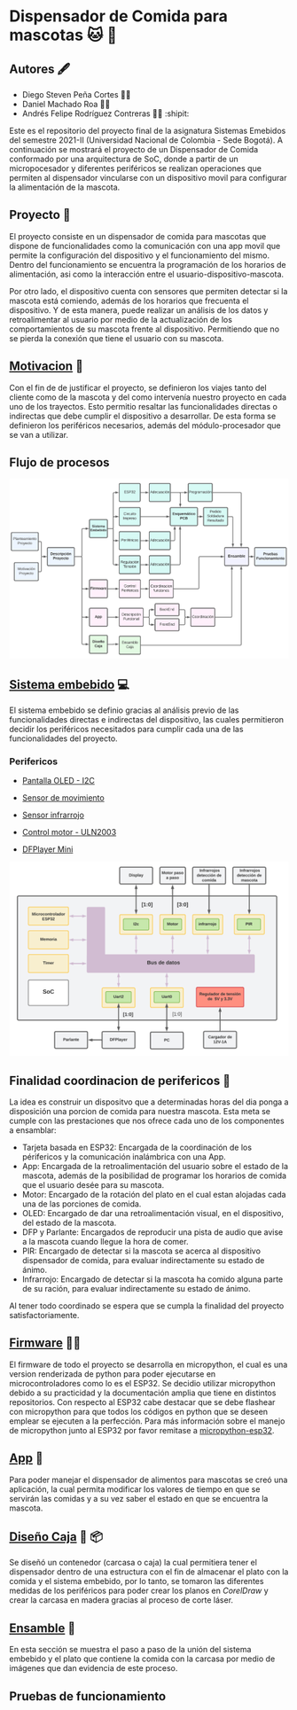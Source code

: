 # Dispensador de Comida para mascotas 🐱 🐶
## Autores :fountain_pen:
- Diego Steven Peña Cortes :mechanic:
- Daniel Machado Roa :technologist:
- Andrés Felipe Rodríguez Contreras :office_worker:  :shipit:

Este es el repositorio del proyecto final de la asignatura Sistemas Emebidos del semestre 2021-II (Universidad Nacional de Colombia - Sede Bogotá). A continuación se mostrará el proyecto de un Dispensador de Comida conformado por una arquitectura de SoC, donde a partir de un micropocesador y diferentes periféricos se realizan operaciones que permiten al dispensador vincularse con un dispositivo movil para configurar la alimentación de la mascota.
 
 ## Proyecto :open_file_folder:
 El proyecto consiste en un dispensador de comida para mascotas que dispone de funcionalidades como la comunicación con una app movil que permite la configuración del dispositivo y el funcionamiento del mismo. Dentro del funcionamiento se encuentra la programación de los horarios de alimentación, asi como la interacción entre el usuario-dispositivo-mascota.
 
Por otro lado, el dispositivo cuenta con sensores que permiten detectar si la mascota está comiendo, además de los horarios que frecuenta el dispositivo. Y de esta manera, puede realizar un análisis de los datos y retroalimentar al usuario por medio de la actualización de los comportamientos de su mascota frente al dispositivo. Permitiendo que no se pierda la conexión que tiene el usuario con su mascota.  
 
 ## [Motivacion](/Motivacion/) :thought_balloon:
 
 Con el fin de de justificar el proyecto, se definieron los viajes tanto del cliente como de la mascota y del como intervenía nuestro proyecto en cada uno de los trayectos. Esto permitio resaltar las funcionalidades directas o indirectas que debe cumplir el dispositivo a desarrollar. De esta forma se definieron los periféricos necesarios, además del módulo-procesador que se van a utilizar.
 
 
 ## Flujo de procesos
 ![Screenshot](/Imagenes/DiaPEmb1.png)
 

 
 ## [Sistema embebido](/SoC/)  :computer:
 
 El sistema embebido se definio gracias al análisis previo de las funcionalidades directas e indirectas del dispositivo, las cuales permitieron decidir los periféricos necesitados para cumplir cada una de las funcionalidades del proyecto.
 
### Perifericos

- [Pantalla OLED - I2C](/Perifericos/OLED)

- [Sensor de movimiento](/Perifericos/SensorMov)

- [Sensor infrarrojo](/Perifericos/SensorInfra)

- [Control motor - ULN2003](/Perifericos/Motor)

- [DFPlayer Mini](/Perifericos/DFPlayer)
 
 ![Screenshot](/Imagenes/SoCEmb.png)
 
  ## Finalidad coordinacion de perifericos :nut_and_bolt:
  
  La idea es construir un dispositvo que a determinadas horas del dia ponga a disposición una porcion de comida para nuestra mascota. Esta meta se cumple con las prestaciones que nos ofrece cada uno de los componentes a ensamblar:
  
  - Tarjeta basada en ESP32: Encargada de la coordinación de los périfericos y la comunicación inalámbrica con una App.
  - App: Encargada de la retroalimentación del usuario sobre el estado de la mascota, además de la posibilidad de programar los horarios de comida que el usuario desée para su mascota.
  - Motor: Encargado de la rotación del plato en el cual estan alojadas cada una de las porciones de comida.
  - OLED: Encargado de dar una retroalimentación visual, en el dispositivo, del estado de la mascota.
  - DFP y Parlante: Encargados de reproducir una pista de audio que avise a la mascota cuando llegue la hora de comer.
  - PIR: Encargado de detectar si la mascota se acerca al dispositivo dispensador de comida, para evaluar indirectamente su estado de ánimo.
  - Infrarrojo: Encargado de detectar si la mascota ha comido alguna parte de su ración, para evaluar indirectamente su estado de ánimo.
 
Al tener todo coordinado se espera que se cumpla la finalidad del proyecto satisfactoriamente.
  

## [Firmware](/Firmware) :man_technologist:
El firmware de todo el proyecto se desarrolla en micropython, el cual es una version renderizada de python para poder ejecutarse en microcontroladores como lo es el ESP32. Se decidio utilizar micropython debido a su practicidad y la documentación amplia que tiene en distintos repositorios. Con respecto al ESP32 cabe destacar que se debe flashear con micropython para que todos los códigos en python que se deseen emplear se ejecuten a la perfección. Para más información sobre el manejo de micropython junto al ESP32 por favor remitase a [micropython-esp32](https://docs.micropython.org/en/latest/esp32/tutorial/index.html).

## [App](/App) :calling:

Para poder manejar el dispensador de alimentos para mascotas se creó una aplicación, la cual permita modificar los valores de tiempo en que se servirán las comidas y a su vez saber el estado en que se encuentra la mascota.

## [Diseño Caja](/Rcaja) :triangular_ruler: :package:

Se diseñó un contenedor (carcasa o caja) la cual permitiera tener el dispensador dentro de una estructura con el fin de almacenar el plato con la comida y el sistema embebido, por lo tanto, se tomaron las diferentes medidas de los periféricos para poder crear los planos en *CorelDraw* y crear la carcasa en madera gracias al proceso de corte láser.

## [Ensamble](/Ensamble) :wrench:

En esta sección se muestra el paso a paso de la unión del sistema embebido y el plato que contiene la comida con la carcasa por medio de imágenes que dan evidencia de este proceso. 


## Pruebas de funcionamiento


